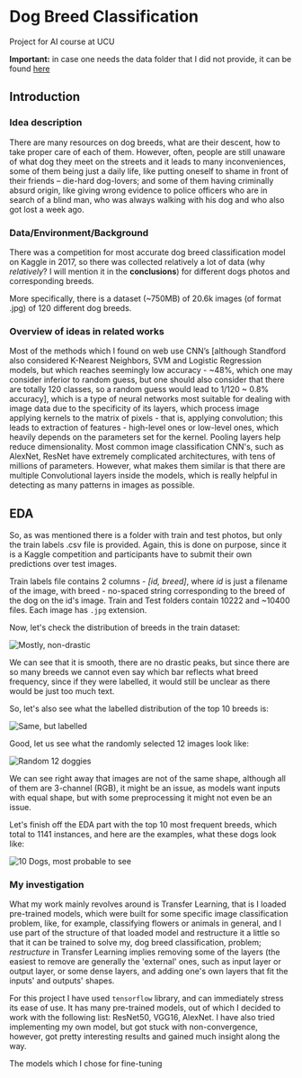 # Dog Breed Classification
Project for AI course at UCU

**Important:** in case one needs the data folder that I did not provide, 
it can be found [here](https://www.kaggle.com/c/dog-breed-identification/data)


## Introduction

### Idea description

There are many resources on dog breeds, what are their descent, how to take proper care of each of them. 
However, often, people are still unaware of what dog they meet on the streets and it leads to many inconveniences, 
some of them being just a daily life, like putting oneself to shame in front of their friends – die-hard dog-lovers; 
and some of them having criminally absurd origin, like giving wrong evidence to police officers who are in search 
of a blind man, who was always walking with his dog and who also got lost a week ago.


### Data/Environment/Background

There was a competition for most accurate dog breed classification model on Kaggle in 2017, so there was collected 
relatively a lot of data (why *relatively*? I will mention it in the **conclusions**) for different dogs photos 
and corresponding breeds. 

More specifically, there is a dataset (~750MB) of  20.6k images (of format .jpg) of 120 different dog breeds.



### Overview of ideas in related works

Most of the methods which I found on web use CNN’s [although Standford also considered K-Nearest Neighbors, 
SVM and Logistic Regression models, but which reaches seemingly low accuracy - ~48%, which one may consider inferior to random guess,
but one should also consider that there are totally 120 classes, so a random guess would lead to 1/120 ~ 0.8% accuracy], 
which is a type of neural networks most suitable for dealing with image data due to the specificity of its layers, which process
image applying kernels to the matrix of pixels - that is, applying convolution; this leads to extraction of features - 
high-level ones or low-level ones, which heavily depends on the parameters set for the kernel.
Pooling layers help reduce dimensionality. Most common image classification CNN's, such as AlexNet, ResNet have extremely 
complicated architectures, with tens of millions of parameters. However, what makes them similar is that there are multiple 
Convolutional layers inside the models, which is really helpful in detecting as many patterns in images as possible.


## EDA

So, as was mentioned there is a folder with train and test photos, but only the train labels .csv file is provided. Again, this is 
done on purpose, since it is a Kaggle competition and participants have to submit their own predictions over test images.

Train labels file contains 2 columns - *[id, breed]*, where *id* is just a filename of the image, with breed - no-spaced string corresponding 
to the breed of the dog on the id's image. Train and Test folders contain 10222 and ~10400 files. Each image has `.jpg` extension.

Now, let's check the distribution of breeds in the train dataset:

![Mostly, non-drastic](https://user-images.githubusercontent.com/61096766/149646046-71d10e79-6f46-4fd9-ac53-fdf97ac5bbdd.png)


We can see that it is smooth, there are no drastic peaks, but since there are so many breeds we cannot even say which bar reflects 
what breed frequency, since if they were labelled, it would still be unclear as there would be just too much text.


So, let's also see what the labelled distribution of the top 10 breeds is:

![Same, but labelled](https://user-images.githubusercontent.com/61096766/149646045-f05b703b-b610-4204-b74f-704867a4458c.png)


Good, let us see what the randomly selected 12 images look like:

![Random 12 doggies](https://user-images.githubusercontent.com/61096766/149646044-f2fcd832-6e30-4b3b-99cd-804a1cd5723c.png)

We can see right away that images are not of the same shape, although all of them are 3-channel (RGB), it might be an issue, as models want
inputs with equal shape, but with some preprocessing it might not even be an issue.

Let's finish off the EDA part with the top 10 most frequent breeds, which total to 1141 instances, and here are the examples, 
what these dogs look like:

![10 Dogs, most probable to see](https://user-images.githubusercontent.com/61096766/149646038-ce8c954a-4434-4c8f-9869-d82bd8f1692e.png)


### My investigation

What my work mainly revolves around is Transfer Learning, that is I loaded pre-trained models, which were built for 
some specific image classification problem, like, for example, classifying flowers or animals in general, and I use part of 
the structure of that loaded model and restructure it a little so that it can be trained to solve my, dog breed classification, problem;
*restructure* in Transfer Learning implies removing some of the layers (the easiest to remove are generally the 'external' ones, 
such as input layer or output layer, or some dense layers, and adding one's own layers that fit the inputs' and outputs' shapes.

For this project I have used `tensorflow` library, and can immediately stress its ease of use. It has many pre-trained models,
out of which I decided to work with the following list: ResNet50, VGG16, AlexNet. 
I have also tried implementing my own model, but got stuck with non-convergence, however, got pretty interesting results and 
gained much insight along the way. 


The models which I chose for fine-tuning 

